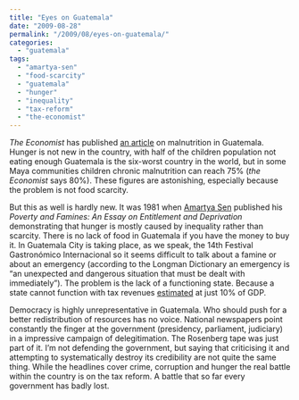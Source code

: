 ```yaml
---
title: "Eyes on Guatemala"
date: "2009-08-28"
permalink: "/2009/08/eyes-on-guatemala/"
categories: 
  - "guatemala"
tags: 
  - "amartya-sen"
  - "food-scarcity"
  - "guatemala"
  - "hunger"
  - "inequality"
  - "tax-reform"
  - "the-economist"
---
```


_The Economist_ has published [an article](http://www.economist.com/world/americas/displaystory.cfm?story_id=14313735) on malnutrition in Guatemala. Hunger is not new in the country, with half of the children population not eating enough Guatemala is the six-worst country in the world, but in some Maya communities children chronic malnutrition can reach 75% (_the Economist_ says 80%). These figures are astonishing, especially because the problem is not food scarcity.

But this as well is hardly new. It was 1981 when [Amartya Sen](http://en.wikipedia.org/wiki/Amartya_Sen) published his _Poverty and Famines: An Essay on Entitlement and Deprivation_ demonstrating that hunger is mostly caused by inequality rather than scarcity. There is no lack of food in Guatemala if you have the money to buy it. In Guatemala City is taking place, as we speak, the 14th Festival Gastronómico Internacional so it seems difficult to talk about a famine or about an emergency (according to the Longman Dictionary an emergency is “an unexpected and dangerous situation that must be dealt with immediately”). The problem is the lack of a functioning state. Because a state cannot function with tax revenues [estimated](http://overons.rabobank.com/content/images/Guatemalaupdate07_tcm64-74962.pdf) at just 10% of GDP.

Democracy is highly unrepresentative in Guatemala. Who should push for a better redistribution of resources has no voice. National newspapers point constantly the finger at the government (presidency, parliament, judiciary) in a impressive campaign of delegitimation. The Rosenberg tape was just part of it. I’m not defending the government, but saying that criticising it and attempting to systematically destroy its credibility are not quite the same thing. While the headlines cover crime, corruption and hunger the real battle within the country is on the tax reform. A battle that so far every government has badly lost.
